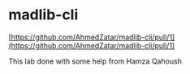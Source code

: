 # madlib-cli


[https://github.com/AhmedZatar/madlib-cli/pull/1](https://github.com/AhmedZatar/madlib-cli/pull/1)



This lab done with some help from Hamza Qahoush